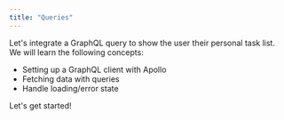 ```yaml
---
title: "Queries"
---
```


Let's integrate a GraphQL query to show the user their personal task list.
We will learn the following concepts:

- Setting up a GraphQL client with Apollo
- Fetching data with queries
- Handle loading/error state

Let's get started!
